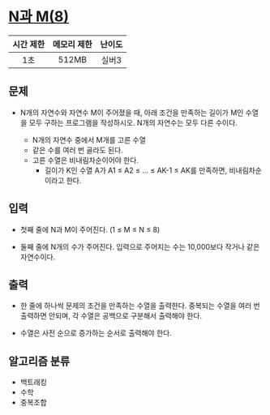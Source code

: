 # [N과 M(8)](https://www.acmicpc.net/problem/15657)

|시간 제한|메모리 제한|난이도|
|:-------:|:---------:|:---:|
|1초|512MB|실버3|

## 문제
- N개의 자연수와 자연수 M이 주어졌을 때, 아래 조건을 만족하는 길이가 M인 수열을 모두 구하는 프로그램을 작성하시오. N개의 자연수는 모두 다른 수이다.

    - N개의 자연수 중에서 M개를 고른 수열
    - 같은 수를 여러 번 골라도 된다.
    - 고른 수열은 비내림차순이어야 한다.
        - 길이가 K인 수열 A가 A1 ≤ A2 ≤ ... ≤ AK-1 ≤ AK를 만족하면, 비내림차순이라고 한다.

## 입력
- 첫째 줄에 N과 M이 주어진다. (1 ≤ M ≤ N ≤ 8)

- 둘째 줄에 N개의 수가 주어진다. 입력으로 주어지는 수는 10,000보다 작거나 같은 자연수이다.

## 출력
- 한 줄에 하나씩 문제의 조건을 만족하는 수열을 출력한다. 중복되는 수열을 여러 번 출력하면 안되며, 각 수열은 공백으로 구분해서 출력해야 한다.

- 수열은 사전 순으로 증가하는 순서로 출력해야 한다.

## 알고리즘 분류
- 백트래킹
- 수학
- 중복조합